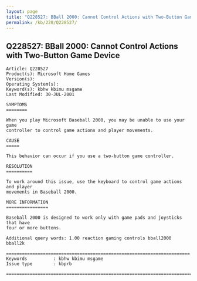 ```yaml
---
layout: page
title: "Q228527: BBall 2000: Cannot Control Actions with Two-Button Game Device"
permalink: /kb/228/Q228527/
---
```


## Q228527: BBall 2000: Cannot Control Actions with Two-Button Game Device

	Article: Q228527
	Product(s): Microsoft Home Games
	Version(s): 
	Operating System(s): 
	Keyword(s): kbhw kbimu msgame
	Last Modified: 30-JUL-2001
	
	SYMPTOMS
	========
	
	When you play Microsoft Baseball 2000, you may be unable to use your game
	controller to control game actions and player movements.
	
	CAUSE
	=====
	
	This behavior can occur if you use a two-button game controller.
	
	RESOLUTION
	==========
	
	To work around this issue, use the keyboard to control game actions and player
	movements in Baseball 2000.
	
	MORE INFORMATION
	================
	
	Baseball 2000 is designed to work only with game pads and joysticks that have
	four or more buttons.
	
	Additional query words: 1.00 reaction gaming controls bball2000 bball2k
	
	======================================================================
	Keywords          : kbhw kbimu msgame 
	Issue type        : kbprb
	
	=============================================================================
	

